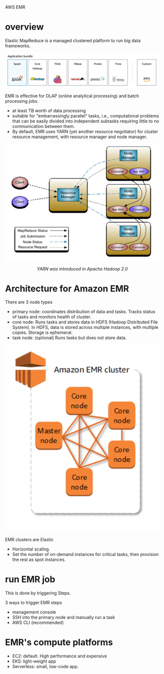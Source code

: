 AWS EMR

# overview

Elastic MapReduce is a managed clustered platform to run big data frameworks. 

![supported applications](./imgs/emr_services.png)

EMR is effective for OLAP (online analytical processing) and batch processing jobs. 
- at least TB worth of data processing
- suitable for "embarrassingly parallel" tasks, i.e.,  computational problems that can be easily divided into independent subtasks requiring little to no communication between them.
- By default, EMR uses YARN (yet another resource negotiator) for cluster resource management, with resource manager and node manager. 

![YARN Architecture](./imgs/yarn.png)  
*<center>YARN was introduced in Apache Hadoop 2.0</center>*

# Architecture for Amazon EMR

There are 3 node types

- primary node: coordinates distribution of data and tasks. Tracks status of tasks and monitors health of cluster.
- core node: Runs tasks and stores data in HDFS (Hadoop Distributed File System). In HDFS, data is stored across multiple instances, with multiple copies. Storage is ephemeral.
- task node: (optional) Runs tasks but does not store data.

![EMR Architecture](./imgs/emr_arch.png)

EMR clusters are Elastic
- Horizontal scaling. 
- Set the number of on-demand instances for critical tasks, then provision the rest as spot instances. 

# run EMR job

This is done by triggering Steps. 

3 ways to trigger EMR steps
- management console
- SSH into the primary node and manually run a task
- AWS CLI (recommended)

# EMR's compute platforms
 
- EC2: default. High performance and expensive
- EKS: light-weight app
- Serverless: small, low-code app.